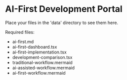 # AI-First Development Portal

Place your files in the 'data' directory to see them here.

Required files:
- ai-first.md
- ai-first-dashboard.tsx
- ai-first-implementation.tsx
- development-comparison.tsx
- traditional-workflow.mermaid
- ai-assisted-workflow.mermaid
- ai-first-workflow.mermaid
